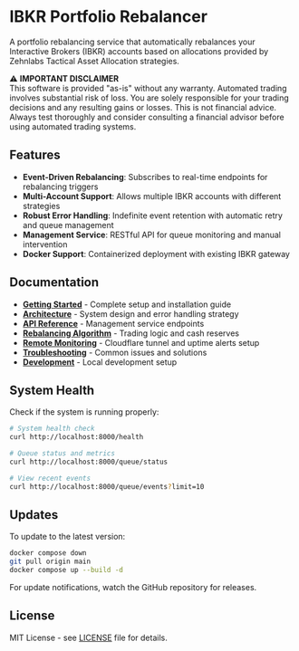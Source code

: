 # IBKR Portfolio Rebalancer

A portfolio rebalancing service that automatically rebalances your Interactive Brokers (IBKR) accounts based on allocations provided by Zehnlabs Tactical Asset Allocation strategies.

⚠️ **IMPORTANT DISCLAIMER**  
This software is provided "as-is" without any warranty. Automated trading involves substantial risk of loss. You are solely responsible for your trading decisions and any resulting gains or losses. This is not financial advice. Always test thoroughly and consider consulting a financial advisor before using automated trading systems.

## Features

- **Event-Driven Rebalancing**: Subscribes to real-time endpoints for rebalancing triggers
- **Multi-Account Support**: Allows multiple IBKR accounts with different strategies
- **Robust Error Handling**: Indefinite event retention with automatic retry and queue management
- **Management Service**: RESTful API for queue monitoring and manual intervention
- **Docker Support**: Containerized deployment with existing IBKR gateway

## Documentation

- **[Getting Started](docs/getting-started.md)** - Complete setup and installation guide
- **[Architecture](docs/architecture.md)** - System design and error handling strategy
- **[API Reference](docs/api.md)** - Management service endpoints
- **[Rebalancing Algorithm](docs/rebalancing.md)** - Trading logic and cash reserves
- **[Remote Monitoring](docs/monitoring.md)** - Cloudflare tunnel and uptime alerts setup
- **[Troubleshooting](docs/troubleshooting.md)** - Common issues and solutions
- **[Development](docs/development.md)** - Local development setup

## System Health

Check if the system is running properly:

```bash
# System health check
curl http://localhost:8000/health

# Queue status and metrics
curl http://localhost:8000/queue/status

# View recent events
curl http://localhost:8000/queue/events?limit=10
```

## Updates

To update to the latest version:

```bash
docker compose down
git pull origin main
docker compose up --build -d
```

For update notifications, watch the GitHub repository for releases.

## License

MIT License - see [LICENSE](LICENSE) file for details.